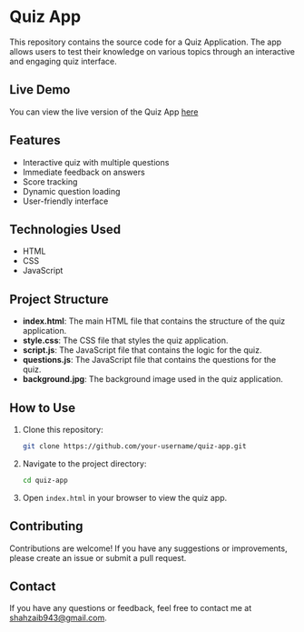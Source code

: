 # Quiz App

This repository contains the source code for a Quiz Application. The app allows users to test their knowledge on various topics through an interactive and engaging quiz interface.

## Live Demo

You can view the live version of the Quiz App [here](com) 

## Features

- Interactive quiz with multiple questions
- Immediate feedback on answers
- Score tracking
- Dynamic question loading
- User-friendly interface

## Technologies Used

- HTML
- CSS
- JavaScript

## Project Structure

- **index.html**: The main HTML file that contains the structure of the quiz application.
- **style.css**: The CSS file that styles the quiz application.
- **script.js**: The JavaScript file that contains the logic for the quiz.
- **questions.js**: The JavaScript file that contains the questions for the quiz.
- **background.jpg**: The background image used in the quiz application.

## How to Use

1. Clone this repository:
    ```bash
    git clone https://github.com/your-username/quiz-app.git
    ```
2. Navigate to the project directory:
    ```bash
    cd quiz-app
    ```
3. Open `index.html` in your browser to view the quiz app.

## Contributing

Contributions are welcome! If you have any suggestions or improvements, please create an issue or submit a pull request.

## Contact

If you have any questions or feedback, feel free to contact me at shahzaib943@gmail.com.
